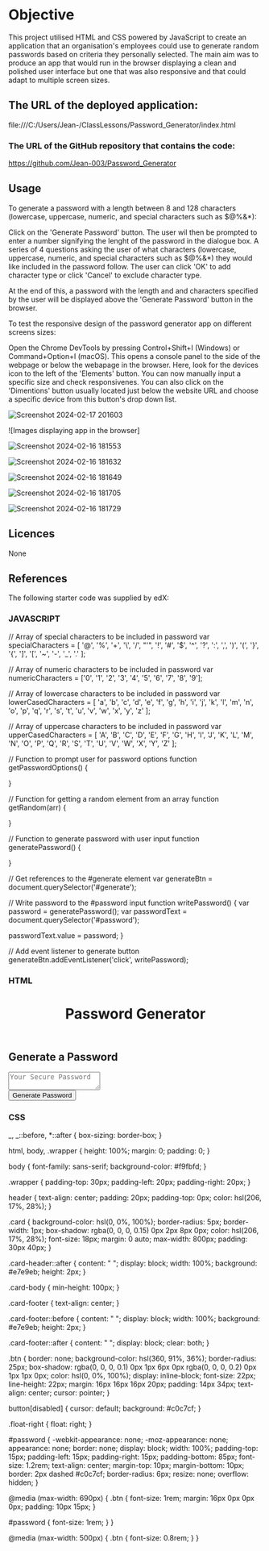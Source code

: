<h1> Objective </h1>

This project utilised HTML and CSS powered by JavaScript to create an application that an organisation's employees could use to generate random passwords based on criteria they personally selected. The main aim was to produce an app that would run in the browser displaying a clean and polished user interface but one that was also responsive and that could adapt to multiple screen sizes.

<h2>The URL of the deployed application: </h2>

file:///C:/Users/Jean-/ClassLessons/Password_Generator/index.html

<h3>The URL of the GitHub repository that contains the code:</h3>

https://github.com/Jean-003/Password_Generator

<h2>Usage</h2>

To generate a password with a length between 8 and 128 characters (lowercase, uppercase, numeric, and special characters such as $@%&\*):

Click on the 'Generate Password' button. The user wil then be prompted to enter a number signifying the lenght of the password in the dialogue box. A series of 4 questions asking the user of what characters (lowercase, uppercase, numeric, and special characters such as $@%&\*) they would like included in the password follow. The user can click 'OK' to add character type or click 'Cancel' to exclude character type.

At the end of this, a password with the length and and characters specified by the user will be displayed above the 'Generate Password' button in the browser.

To test the responsive design of the password generator app on different screens sizes:

Open the Chrome DevTools by pressing Control+Shift+I (Windows) or Command+Option+I (macOS). This opens a console panel to the side of the webpage or below the webapage in the browser. Here, look for the devices icon to the left of the 'Elements' button. You can now manually input a specific size and check responsivenes. You can also click on the 'Dimentions' button usually located just below the website URL and choose a specific device from this button's drop down list.


![Screenshot 2024-02-17 201603](https://github.com/Jean-003/Password_Generator/assets/152238337/fc0d4963-9fe9-45e4-9df8-d7d7cc49e63a)


![Images displaying app in the browser]


![Screenshot 2024-02-16 181553](https://github.com/Jean-003/Password_Generator/assets/152238337/7d837bc9-5807-415e-9575-3fbcdbeed68b)


![Screenshot 2024-02-16 181632](https://github.com/Jean-003/Password_Generator/assets/152238337/ddae214a-1545-4499-ace4-01d00905c81d)


![Screenshot 2024-02-16 181649](https://github.com/Jean-003/Password_Generator/assets/152238337/ae702310-d2b6-43d4-bddb-b049392e4d3d)


![Screenshot 2024-02-16 181705](https://github.com/Jean-003/Password_Generator/assets/152238337/a20f9546-0d4a-4d28-843e-bfee50ca6898)


![Screenshot 2024-02-16 181729](https://github.com/Jean-003/Password_Generator/assets/152238337/490ce856-f61a-49bf-9e61-cc75725b6f08)


<h2>Licences </h2>

 None



<h2> References </h2>

The following starter code was supplied by edX:

<h3>JAVASCRIPT</h3>

// Array of special characters to be included in password
var specialCharacters = [
'@',
'%',
'+',
'\\',
'/',
"'",
'!',
'#',
'$',
'^',
'?',
':',
',',
')',
'(',
'}',
'{',
']',
'[',
'~',
'-',
'_',
'.'
];

// Array of numeric characters to be included in password
var numericCharacters = ['0', '1', '2', '3', '4', '5', '6', '7', '8', '9'];

// Array of lowercase characters to be included in password
var lowerCasedCharacters = [
'a',
'b',
'c',
'd',
'e',
'f',
'g',
'h',
'i',
'j',
'k',
'l',
'm',
'n',
'o',
'p',
'q',
'r',
's',
't',
'u',
'v',
'w',
'x',
'y',
'z'
];

// Array of uppercase characters to be included in password
var upperCasedCharacters = [
'A',
'B',
'C',
'D',
'E',
'F',
'G',
'H',
'I',
'J',
'K',
'L',
'M',
'N',
'O',
'P',
'Q',
'R',
'S',
'T',
'U',
'V',
'W',
'X',
'Y',
'Z'
];

// Function to prompt user for password options
function getPasswordOptions() {

}

// Function for getting a random element from an array
function getRandom(arr) {

}

// Function to generate password with user input
function generatePassword() {

}

// Get references to the #generate element
var generateBtn = document.querySelector('#generate');

// Write password to the #password input
function writePassword() {
var password = generatePassword();
var passwordText = document.querySelector('#password');

passwordText.value = password;
}

// Add event listener to generate button
generateBtn.addEventListener('click', writePassword);

<h3>HTML</h3>

<!DOCTYPE html>
<html lang="en-gb">
  <head>
    <meta charset="UTF-8" />
    <meta name="viewport" content="width=device-width, initial-scale=1.0" />
    <meta http-equiv="X-UA-Compatible" content="ie=edge" />
    <title>Password Generator</title>
    <link rel="stylesheet" href="style.css" />
  </head>
  <body>
    <div class="wrapper">
      <header>
        <h1>Password Generator</h1>
      </header>
      <div class="card">
        <div class="card-header">
          <h2>Generate a Password</h2>
        </div>
        <div class="card-body">
          <textarea
            readonly
            id="password"
            placeholder="Your Secure Password"
            aria-label="Generated Password"
          ></textarea>
        </div>
        <div class="card-footer">
          <button id="generate" class="btn">Generate Password</button>
        </div>
      </div>
    </div>
    <script src="script.js"></script>
  </body>
</html>

<h3>CSS</h3>

_,
_::before,
\*::after {
box-sizing: border-box;
}

html,
body,
.wrapper {
height: 100%;
margin: 0;
padding: 0;
}

body {
font-family: sans-serif;
background-color: #f9fbfd;
}

.wrapper {
padding-top: 30px;
padding-left: 20px;
padding-right: 20px;
}

header {
text-align: center;
padding: 20px;
padding-top: 0px;
color: hsl(206, 17%, 28%);
}

.card {
background-color: hsl(0, 0%, 100%);
border-radius: 5px;
border-width: 1px;
box-shadow: rgba(0, 0, 0, 0.15) 0px 2px 8px 0px;
color: hsl(206, 17%, 28%);
font-size: 18px;
margin: 0 auto;
max-width: 800px;
padding: 30px 40px;
}

.card-header::after {
content: " ";
display: block;
width: 100%;
background: #e7e9eb;
height: 2px;
}

.card-body {
min-height: 100px;
}

.card-footer {
text-align: center;
}

.card-footer::before {
content: " ";
display: block;
width: 100%;
background: #e7e9eb;
height: 2px;
}

.card-footer::after {
content: " ";
display: block;
clear: both;
}

.btn {
border: none;
background-color: hsl(360, 91%, 36%);
border-radius: 25px;
box-shadow: rgba(0, 0, 0, 0.1) 0px 1px 6px 0px rgba(0, 0, 0, 0.2) 0px 1px 1px
0px;
color: hsl(0, 0%, 100%);
display: inline-block;
font-size: 22px;
line-height: 22px;
margin: 16px 16px 16px 20px;
padding: 14px 34px;
text-align: center;
cursor: pointer;
}

button[disabled] {
cursor: default;
background: #c0c7cf;
}

.float-right {
float: right;
}

#password {
-webkit-appearance: none;
-moz-appearance: none;
appearance: none;
border: none;
display: block;
width: 100%;
padding-top: 15px;
padding-left: 15px;
padding-right: 15px;
padding-bottom: 85px;
font-size: 1.2rem;
text-align: center;
margin-top: 10px;
margin-bottom: 10px;
border: 2px dashed #c0c7cf;
border-radius: 6px;
resize: none;
overflow: hidden;
}

@media (max-width: 690px) {
.btn {
font-size: 1rem;
margin: 16px 0px 0px 0px;
padding: 10px 15px;
}

#password {
font-size: 1rem;
}
}

@media (max-width: 500px) {
.btn {
font-size: 0.8rem;
}
}
